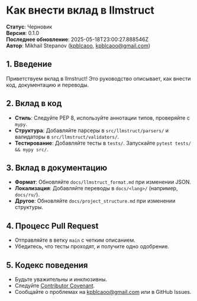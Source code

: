 # Как внести вклад в llmstruct

**Статус**: Черновик  
**Версия**: 0.1.0  
**Последнее обновление**: 2025-05-18T23:00:27.888546Z  
**Автор**: Mikhail Stepanov ([kpblcaoo](https://github.com/kpblcaoo), kpblcaoo@gmail.com)

## 1. Введение

Приветствуем вклад в llmstruct! Это руководство описывает, как внести код, документацию и переводы.

## 2. Вклад в код

- **Стиль**: Следуйте PEP 8, используйте аннотации типов, проверяйте с `mypy`.
- **Структура**: Добавляйте парсеры в `src/llmstruct/parsers/` и валидаторы в `src/llmstruct/validators/`.
- **Тестирование**: Добавляйте тесты в `tests/`. Запускайте `pytest tests/ && mypy src/`.

## 3. Вклад в документацию

- **Формат**: Обновляйте `docs/llmstruct_format.md` при изменении JSON.
- **Локализация**: Добавляйте переводы в `docs/<lang>/` (например, `docs/ru/`).
- **Другое**: Обновляйте `docs/project_structure.md` при изменении структуры.

## 4. Процесс Pull Request

- Отправляйте в ветку `main` с четким описанием.
- Убедитесь, что тесты проходят, и получите одно одобрение.

## 5. Кодекс поведения

- Будьте уважительны и инклюзивны.
- Следуйте [Contributor Covenant](https://www.contributor-covenant.org/version/2/0/code_of_conduct/).
- Сообщайте о проблемах на kpblcaoo@gmail.com или в GitHub Issues.
